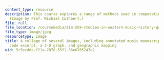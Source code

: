 ```yaml
---
content_type: resource
description: This course explores a range of methods used in computational musicology.
  (Image by Prof. Michael Cuthbert.)
file: null
file_location: /coursemedia/21m-269-studies-in-western-music-history-quantitative-and-computational-approaches-to-music-history-spring-2012/5c5ecddef21a787855f156e0705247e2_21m-269s12-th.jpg
file_type: image/jpeg
resourcetype: Image
title: A collage of several images, including annotated music manuscript, software
  code excerpt, a 3-D graph, and geographic mapping
uid: 5c5ecdde-f21a-7878-55f1-56e0705247e2
---
```

